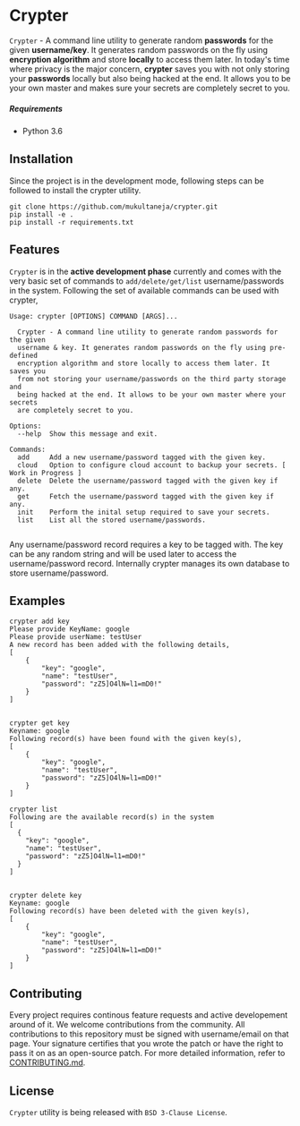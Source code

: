 # Crypter

```Crypter``` - A command line utility to generate random **passwords** for the given **username/key**. It generates random passwords on the fly using **encryption algorithm** and store **locally** to access them later. In today's time where privacy is the major concern, **crypter** saves you with not only storing your **passwords** locally but also being hacked at the end. It allows you to be your own master and makes sure your secrets are completely secret to you.

##### Requirements
- Python 3.6

## Installation
Since the project is in the development mode, following steps can be followed to install the crypter utility.
```
git clone https://github.com/mukultaneja/crypter.git
pip install -e .
pip install -r requirements.txt
```

## Features
```Crypter``` is in the **active development phase** currently and comes with the very basic set of commands to `add/delete/get/list` username/passwords in the system. Following the set of available commands can be used with crypter,

```
Usage: crypter [OPTIONS] COMMAND [ARGS]...

  Crypter - A command line utility to generate random passwords for the given
  username & key. It generates random passwords on the fly using pre-defined
  encryption algorithm and store locally to access them later. It saves you
  from not storing your username/passwords on the third party storage and
  being hacked at the end. It allows to be your own master where your secrets
  are completely secret to you.

Options:
  --help  Show this message and exit.

Commands:
  add     Add a new username/password tagged with the given key.
  cloud   Option to configure cloud account to backup your secrets. [ Work in Progress ]
  delete  Delete the username/password tagged with the given key if any.
  get     Fetch the username/password tagged with the given key if any.
  init    Perform the inital setup required to save your secrets.
  list    List all the stored username/passwords.
  
```

Any username/password record requires a key to be tagged with. The key can be any random string and will be used later to access the username/password record. Internally crypter manages its own database to store username/password.


## Examples
```
crypter add key
Please provide KeyName: google
Please provide userName: testUser
A new record has been added with the following details,
[
    {
        "key": "google",
        "name": "testUser",
        "password": "zZ5]O4lN=l1=mD0!"
    }
]


crypter get key
Keyname: google
Following record(s) have been found with the given key(s),
[
    {
        "key": "google",
        "name": "testUser",
        "password": "zZ5]O4lN=l1=mD0!"
    }
]

crypter list
Following are the available record(s) in the system
[
  {
    "key": "google",
    "name": "testUser",
    "password": "zZ5]O4lN=l1=mD0!"
  }
]


crypter delete key
Keyname: google
Following record(s) have been deleted with the given key(s),
[
    {
        "key": "google",
        "name": "testUser",
        "password": "zZ5]O4lN=l1=mD0!"
    }
]
```

## Contributing
Every project requires continous feature requests and active developement around of it. We welcome contributions from the community. All contributions to this repository must be signed with username/email on that page. Your signature certifies that you wrote the patch or have the right to pass it on as an open-source patch. For more detailed information, refer to [CONTRIBUTING.md]().

## License
`Crypter` utility is being released with `BSD 3-Clause License`.